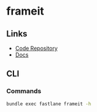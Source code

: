 # frameit

## Links

- [Code Repository](https://github.com/fastlane/fastlane/tree/master/frameit)
- [Docs](https://docs.fastlane.tools/actions/frameit/)

## CLI

### Commands

```sh
bundle exec fastlane frameit -h
```

<!-- ### Initialize

```sh
#
bundle exec fastlane frameit init
``` -->

<!-- ### Usage

```sh
#
bundle exec fastlane deliver
``` -->
